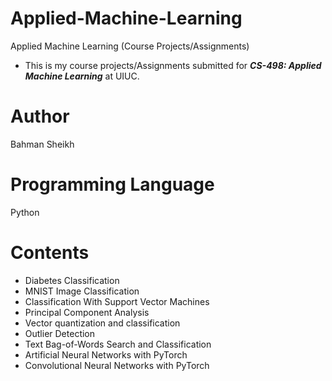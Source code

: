 # Applied-Machine-Learning
Applied Machine Learning (Course Projects/Assignments)

- This is my course projects/Assignments submitted for ***CS-498: Applied Machine Learning*** at UIUC.

# Author
Bahman Sheikh

# Programming Language
Python

# Contents
- Diabetes Classification
- MNIST Image Classification
- Classification With Support Vector Machines
- Principal Component Analysis
- Vector quantization and classification
- Outlier Detection
- Text Bag-of-Words Search and Classification
- Artificial Neural Networks with PyTorch
- Convolutional Neural Networks with PyTorch

